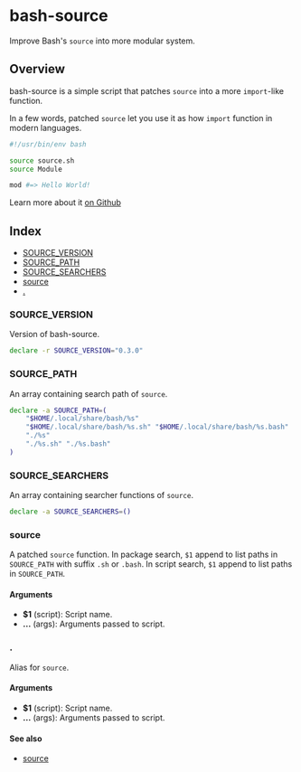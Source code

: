 # bash-source

Improve Bash's `source` into more modular system.

## Overview

bash-source is a simple script that patches `source` into a more `import`-like function.

In a few words, patched `source` let you use it as how `import` function in modern languages.
```bash
#!/usr/bin/env bash

source source.sh
source Module

mod #=> Hello World!
```

Learn more about it [on Github](https://github.com/UrNightmaree/bash-source)

## Index

* [SOURCE_VERSION](#source_version)
* [SOURCE_PATH](#source_path)
* [SOURCE_SEARCHERS](#source_searchers)
* [source](#source)
* [.](#)

### SOURCE_VERSION
Version of bash-source.
```bash
declare -r SOURCE_VERSION="0.3.0"
```

### SOURCE_PATH
An array containing search path of `source`.
```bash
declare -a SOURCE_PATH=(
    "$HOME/.local/share/bash/%s"
    "$HOME/.local/share/bash/%s.sh" "$HOME/.local/share/bash/%s.bash"
    "./%s"
    "./%s.sh" "./%s.bash"
)
```

### SOURCE_SEARCHERS
An array containing searcher functions of `source`.
```bash
declare -a SOURCE_SEARCHERS=()
```

### source

A patched `source` function. In package search, `$1` append to list paths in `SOURCE_PATH` with suffix `.sh` or `.bash`. In script search, `$1` append to list paths in `SOURCE_PATH`.

#### Arguments

* **$1** (script): Script name.
* **...** (args): Arguments passed to script.

### .

Alias for `source`.

#### Arguments

* **$1** (script): Script name.
* **...** (args): Arguments passed to script.

#### See also

* [source](#source)

